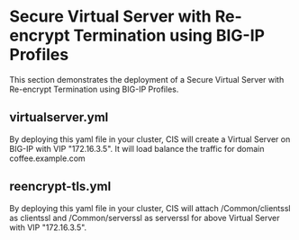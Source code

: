 # Secure Virtual Server with Re-encrypt Termination using BIG-IP Profiles

This section demonstrates the deployment of a Secure Virtual Server with Re-encrypt Termination using BIG-IP Profiles.

## virtualserver.yml

By deploying this yaml file in your cluster, CIS will create a Virtual Server on BIG-IP with VIP "172.16.3.5". 
It will load balance the traffic for domain coffee.example.com

## reencrypt-tls.yml

By deploying this yaml file in your cluster, CIS will attach /Common/clientssl as clientssl and /Common/serverssl as serverssl 
for above Virtual Server with VIP "172.16.3.5".  